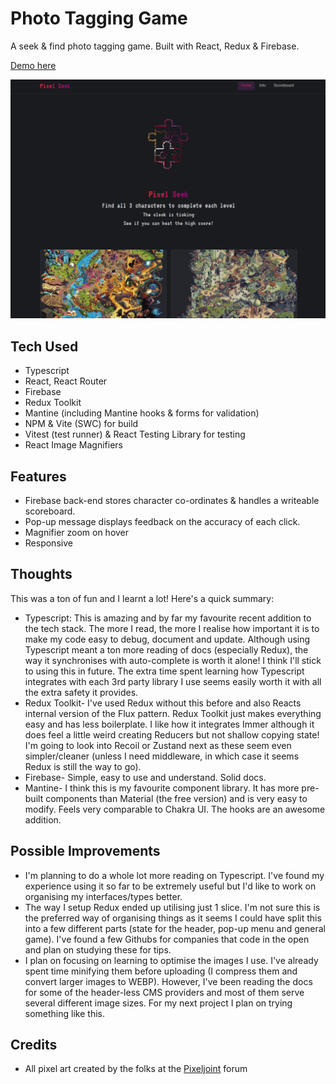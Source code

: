 # Photo Tagging Game

A seek & find photo tagging game. Built with React, Redux & Firebase.

[Demo here](https://casphototagginggame.netlify.app/)

![Image of live version](./public/home-screenshot.png)

## Tech Used
* Typescript
* React, React Router
* Firebase
* Redux Toolkit
* Mantine (including Mantine hooks & forms for validation)
* NPM & Vite (SWC) for build
* Vitest (test runner) & React Testing Library for testing
* React Image Magnifiers

## Features
* Firebase back-end stores character co-ordinates & handles a writeable scoreboard.
* Pop-up message displays feedback on the accuracy of each click.
* Magnifier zoom on hover
* Responsive

## Thoughts
This was a ton of fun and I learnt a lot! Here's a quick summary:
* Typescript: This is amazing and by far my favourite recent addition to the tech stack. The more I read, the more I realise how important it is to make my code easy to debug, document and update. Although using Typescript meant a ton more reading of docs (especially Redux), the way it synchronises with auto-complete is worth it alone! I think I'll stick to using this in future. The extra time spent learning how Typescript integrates with each 3rd party library I use seems easily worth it with all the extra safety it provides.
* Redux Toolkit- I've used Redux without this before and also Reacts internal version of the Flux pattern. Redux Toolkit just makes everything easy and has less boilerplate. I like how it integrates Immer although it does feel a little weird creating Reducers but not shallow copying state! I'm going to look into Recoil or Zustand next as these seem even simpler/cleaner (unless I need middleware, in which case it seems Redux is still the way to go).
* Firebase- Simple, easy to use and understand. Solid docs.
* Mantine- I think this is my favourite component library. It has more pre-built components than Material (the free version) and is very easy to modify. Feels very comparable to Chakra UI. The hooks are an awesome addition. 

## Possible Improvements
* I'm planning to do a whole lot more reading on Typescript. I've found my experience using it so far to be extremely useful but I'd like to work on organising my interfaces/types better.
* The way I setup Redux ended up utilising just 1 slice. I'm not sure this is the preferred way of organising things as it seems I could have split this into a few different parts (state for the header, pop-up menu and general game). I've found a few Githubs for companies that code in the open and plan on studying these for tips.
* I plan on focusing on learning to optimise the images I use. I've already spent time minifying them before uploading (I compress them and convert larger images to WEBP). However, I've been reading the docs for some of the header-less CMS providers and most of them serve several different image sizes. For my next project I plan on trying something like this.

## Credits
* All pixel art created by the folks at the [Pixeljoint](https://pixeljoint.com/) forum